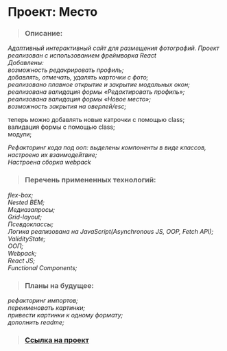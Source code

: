 # Проект: Место
>### Описание:
_Адаптивный интерактивный сайт для размещения фотографий. Проект реализован с использованием фреймворка React_  
_Добавлены:_  
_возможность редакрировать профиль;_  
_добавлять, отмечать, удалять карточки с фото;_  
_реализовано плавное открытие и закрытие модальных окон;_  
_реализована валидация формы «Редактировать профиль»;_  
_реализована валидация формы «Новое место»;_  
_возможность закрытия на оверлей/esc;_  

теперь можно добавлять новые катрочки с помощью class;  
валидация формы с помощью class;  
модули;  

_Рефакторинг кода под ооп: выделены компоненты в виде классов, настроено их взаимодейтвие;_  
_Настроена сборка webpack_
>### Перечень примененных технологий:
_flex-box;_  
_Nested BEM;_  
_Медиазапросы;_  
_Grid-layout;_  
_Псевдоклассы;_  
_Логика реализована на JavaScript(Asynchronous JS, OOP, Fetch API);_  
_ValidityState;_  
_ООП;_  
_Webpack;_  
_React JS;_  
_Functional Components;_  
>### Планы на будущее: 
_рефакторинг импортов;_  
_переименовать картинки;_  
_привести картинки к одному формату;_  
_дополнить readme;_ 
>### [Ссылка на проект](https://ukhanov-alexandr.github.io/mesto-react/)
